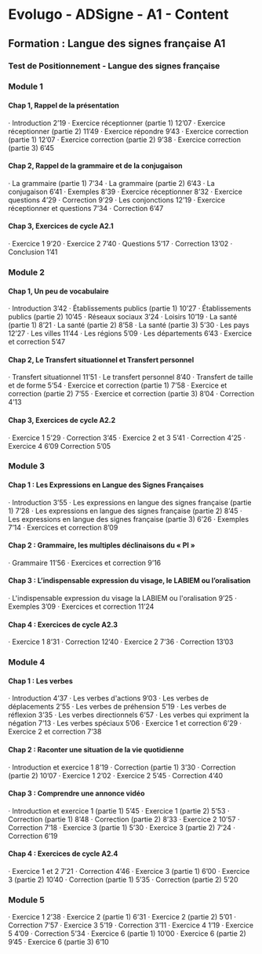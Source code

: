 # Evolugo - ADSigne - A1 - Content

## Formation : Langue des signes française A1

### Test de Positionnement - Langue des signes française

### Module 1

#### Chap 1, Rappel de la présentation

·         Introduction                                                                                                                               2’19
·         Exercice réceptionner (partie 1)                                                                                          12’07
·         Exercice réceptionner (partie 2)                                                                                         11’49
·         Exercice répondre                                                                                                                    9’43
·         Exercice correction (partie 1)                                                                                                 12’07
·         Exercice correction (partie 2)                                                                                               9’38
·         Exercice correction (partie 3)                                                                                               6’45

#### Chap 2, Rappel de la grammaire et de la conjugaison

·         La grammaire (partie 1)                                                                                                          7’34
·         La grammaire (partie 2)                                                                                                          6’43
·         La conjugaison                                                                                                                          6’41
·         Exemples                                                                                                                                     8’39
·         Exercice réceptionner                                                                                                            8’32
·         Exercice questions                                                                                                                   4’29
·         Correction                                                                                                                                   9’29
·         Les conjonctions                                                                                                                      12’19
·         Exercice réceptionner et questions                                                                                   7’34
·         Correction                                                                                                                                   6’47

#### Chap 3, Exercices de cycle A2.1

·         Exercice 1                                                                                                                                      9’20
·         Exercice 2                                                                                                                                    7’40
·         Questions                                                                                                                                    5’17
·         Correction                                                                                                                                   13’02
·         Conclusion                                                                                                                                  1’41

### Module 2

#### Chap 1, Un peu de vocabulaire

·         Introduction                                                                                                                               3’42
·         Établissements publics (partie 1)                                                                                        10’27
·         Établissements publics (partie 2)                                                                                       10’45
·         Réseaux sociaux                                                                                                                       3’24
·         Loisirs                                                                                                                                            10’19
·         La santé (partie 1)                                                                                                                     8’21
·         La santé (partie 2)                                                                                                                     8’58
·         La santé (partie 3)                                                                                                                     5’30
·         Les pays                                                                                                                                       12’27
·         Les villes                                                                                                                                       11’44
·         Les régions                                                                                                                                  5’09
·         Les départements                                                                                                                    6’43
·         Exercice et correction                                                                                                            5’47

#### Chap 2, Le Transfert situationnel et Transfert personnel

·         Transfert situationnel                                                                                                              11’51
·         Le transfert personnel                                                                                                            8’40
·         Transfert de taille et de forme                                                                                             5’54
·         Exercice et correction (partie 1)                                                                                           7’58
·         Exercice et correction (partie 2)                                                                                          7’55
·         Exercice et correction (partie 3)                                                                                          8’04
·         Correction                                                                                                                                   4’13

#### Chap 3, Exercices de cycle A2.2

·         Exercice 1                                                                                                                                     5’29
·         Correction                                                                                                                                  3’45
·         Exercice 2 et 3                                                                                                                            5’41
·         Correction                                                                                                                                  4’25
·         Exercice 4                                                                                                                                    6’09
Correction                                                                                                                                                        5’05

### Module 3

#### Chap 1 : Les Expressions en Langue des Signes Françaises

·         Introduction                                                                                                                                3’55
·         Les expressions en langue des signes française (partie 1)                                        7’28
·         Les expressions en langue des signes française (partie 2)                                       8’45
·         Les expressions en langue des signes française (partie 3)                                       6’26
·         Exemples                                                                                                                                     7’14
·         Exercices et correction                                                                                                          8’09

#### Chap 2 : Grammaire, les multiples déclinaisons du « PI »

·         Grammaire                                                                                                                                11’56
·         Exercices et correction                                                                                                          9’16

#### Chap 3 : L’indispensable expression du visage, le LABIEM ou l’oralisation

·         L'indispensable expression du visage la LABIEM ou l'oralisation                         9’25
·         Exemples                                                                                                                                     3’09
·         Exercices et correction                                                                                                          11’24

#### Chap 4 : Exercices de cycle A2.3

·         Exercice 1                                                                                                                                     8’31
·         Correction                                                                                                                                   12’40
·         Exercice 2                                                                                                                                    7’36
·         Correction                                                                                                                                   13’03

### Module 4

#### Chap 1 : Les verbes

·         Introduction                                                                                                                               4’37
·         Les verbes d'actions                                                                                                                 9’03
·         Les verbes de déplacements                                                                                               2’55
·         Les verbes de préhension                                                                                                     5’19
·         Les verbes de réflexion                                                                                                           3’35
·         Les verbes directionnels                                                                                                        6’57
·         Les verbes qui expriment la négation                                                                              7’13
·         Les verbes spéciaux                                                                                                                 5’06
·         Exercice 1 et correction                                                                                                          6’29
·         Exercice 2 et correction                                                                                                         7’38

#### Chap 2 : Raconter une situation de la vie quotidienne

·         Introduction et exercice 1                                                                                                      8’19
·         Correction (partie 1)                                                                                                                  3’30
·         Correction (partie 2)                                                                                                                 10’07
·         Exercice 1                                                                                                                                     2’02
·         Exercice 2                                                                                                                                    5’45
·         Correction                                                                                                                                   4’40

#### Chap 3 : Comprendre une annonce vidéo

·         Introduction et exercice 1 (partie 1)                                                                                    5’45
·         Exercice 1 (partie 2)                                                                                                                  5’53
·         Correction (partie 1)                                                                                                                 8’48
·         Correction (partie 2)                                                                                                                8’33
·         Exercice 2                                                                                                                                    10’57
·         Correction                                                                                                                                   7’18
·         Exercice 3 (partie 1)                                                                                                                  5’30
·         Exercice 3 (partie 2)                                                                                                                 7’24
·         Correction                                                                                                                                   6’19

#### Chap 4 : Exercices de cycle A2.4

·         Exercice 1 et 2                                                                                                                             7’21
·         Correction                                                                                                                                   4’46
·         Exercice 3 (partie 1)                                                                                                                  6’00
·         Exercice 3 (partie 2)                                                                                                                 10’40
·         Correction (partie 1)                                                                                                                 5’35
·         Correction (partie 2)                                                                                                                5’20

### Module 5

·         Exercice 1                                                                                                                                     2’38
·         Exercice 2 (partie 1)                                                                                                                  6’31
·         Exercice 2 (partie 2)                                                                                                                 5’01
·         Correction                                                                                                                                   7’57
·         Exercice 3                                                                                                                                    5’19
·         Correction                                                                                                                                   3’11
·         Exercice 4                                                                                                                                    1’19
·         Exercice 5                                                                                                                                    4’09
·         Correction                                                                                                                                   5’34
·         Exercice 6 (partie 1)                                                                                                                  10’00
·         Exercice 6 (partie 2)                                                                                                                 9’45
·         Exercice 6 (partie 3)                                                                                                                 6’10
